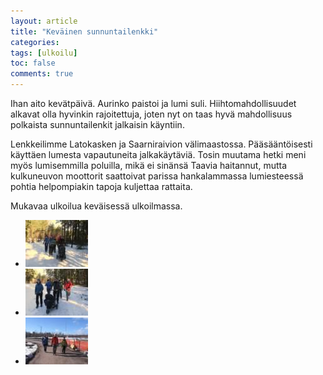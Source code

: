 ```yaml
---
layout: article
title: "Keväinen sunnuntailenkki"
categories:
tags: [ulkoilu]
toc: false
comments: true
---
```


Ihan aito kevätpäivä. Aurinko paistoi ja lumi suli. Hiihtomahdollisuudet
alkavat olla hyvinkin rajoitettuja, joten nyt on taas hyvä mahdollisuus
polkaista sunnuntailenkit jalkaisin käyntiin.

Lenkkeilimme Latokasken ja Saarniraivion välimaastossa. Pääsääntöisesti
käyttäen lumesta vapautuneita jalkakäytäviä. Tosin muutama hetki meni
myös lumisemmilla poluilla, mikä ei sinänsä Taavia haitannut, mutta
kulkuneuvon moottorit saattoivat parissa hankalammassa lumiesteessä
pohtia helpompiakin tapoja kuljettaa rattaita.

Mukavaa ulkoilua keväisessä ulkoilmassa.

<div class="th-grid image-gallery" markdown="1">

- [![](/images/kevainen-sunnuntailenkki/Thumbnails/peruskuntosl20070311_01b.jpg)](/images/kevainen-sunnuntailenkki/peruskuntosl20070311_01b.jpg)
- [![](/images/kevainen-sunnuntailenkki/Thumbnails/peruskuntosl20070311_02b.jpg)](/images/kevainen-sunnuntailenkki/peruskuntosl20070311_02b.jpg)
- [![](/images/kevainen-sunnuntailenkki/Thumbnails/peruskuntosl20070311_03b.jpg)](/images/kevainen-sunnuntailenkki/peruskuntosl20070311_03b.jpg)

</div>
